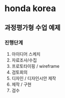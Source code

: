 # honda korea
## 과정평가형 수업 예제
### 진행단계
1. 아이디어 스케치
2. 자료조사/수집
3. 프로토타이핑 / wireframe
4. 검토회의
5. 디자인 / 디자인시안 제작
6. 제작 / 구현
7. 검수
